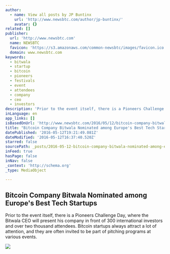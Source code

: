 ```yaml
---
author:
  - name: View all posts by JP Buntinx
    url: 'http://www.newsbtc.com/author/jp-buntinx/'
    avatar: {}
related: []
publisher:
  url: 'http://www.newsbtc.com'
  name: NEWSBTC
  favicon: 'https://s3.amazonaws.com/common-newsbtc/images/favicon.ico'
  domain: www.newsbtc.com
keywords:
  - bitwala
  - startup
  - bitcoin
  - pioneers
  - festivals
  - event
  - attendees
  - company
  - ceo
  - investors
description: 'Prior to the event itself, there is a Pioneers Challenge Day, where the Bitwala CEO will present his company in front of 300 international investors and over two thousand attendees. Bitcoin startups always attract a lot of attention, and they are often invited to be part of pitching programs at various events.'
inLanguage: en
app_links: []
isBasedOnUrl: 'http://www.newsbtc.com/2016/05/12/bitcoin-company-bitwala-nominated-among-europes-best-tech-startups/'
title: "Bitcoin Company Bitwala Nominated among Europe's Best Tech Startups"
datePublished: '2016-05-12T19:21:49.081Z'
dateModified: '2016-05-12T16:37:40.520Z'
starred: false
sourcePath: _posts/2016-05-12-bitcoin-company-bitwala-nominated-among-europes-best-tech-s.md
inFeed: true
hasPage: false
inNav: false
_context: 'http://schema.org'
_type: MediaObject

---
```

<article style=""><h1>Bitcoin Company Bitwala Nominated among Europe's Best Tech Startups</h1><p>Prior to the event itself, there is a Pioneers Challenge Day, where the Bitwala CEO will present his company in front of 300 international investors and over two thousand attendees. Bitcoin startups always attract a lot of attention, and they are often invited to be part of pitching programs at various events.</p><img src="http://s3.amazonaws.com/main-newsbtc-images/2016/05/12152618/Bitcoin-Company-Bitwala-Nominated-among-Europe%E2%80%99s-Best-Tech-Startups.jpg" /></article>